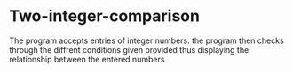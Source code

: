 # Two-integer-comparison

The program accepts entries of integer numbers.
the program then checks through the diffrent conditions given provided thus displaying the relationship between the entered numbers
